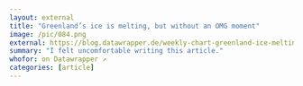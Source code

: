 ```yaml
---
layout: external
title: "Greenland’s ice is melting, but without an OMG moment"
image: /pic/084.png
external: https://blog.datawrapper.de/weekly-chart-greenland-ice-melting-global-warming-2019/
summary: "I felt uncomfortable writing this article."
whofor: on Datawrapper ↗
categories: [article]
---
```

